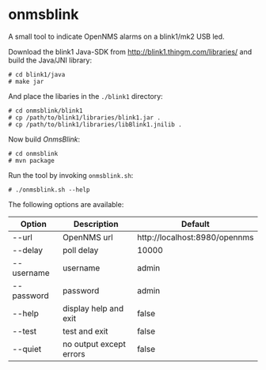 # onmsblink
A small tool to indicate OpenNMS alarms on a blink1/mk2 USB led.

Download the blink1 Java-SDK from <http://blink1.thingm.com/libraries/> and build the Java/JNI library:

    # cd blink1/java
    # make jar

And place the libaries in the `./blink1` directory:

    # cd onmsblink/blink1
    # cp /path/to/blink1/libraries/blink1.jar .
    # cp /path/to/blink1/libraries/libBlink1.jnilib .    

Now build _OnmsBlink_:

    # cd onmsblink
    # mvn package
    
Run the tool by invoking `onmsblink.sh`:

    # ./onmsblink.sh --help

The following options are available:
    

Option            | Description   | Default
------------------|---------------|--------
--url             | OpenNMS url   | http://localhost:8980/opennms
--delay <seconds> | poll delay    | 10000
--username <text> | username      | admin
--password <text> | password      | admin
--help            | display help and exit | false
--test            | test and exit | false
--quiet           | no output except errors     | false
